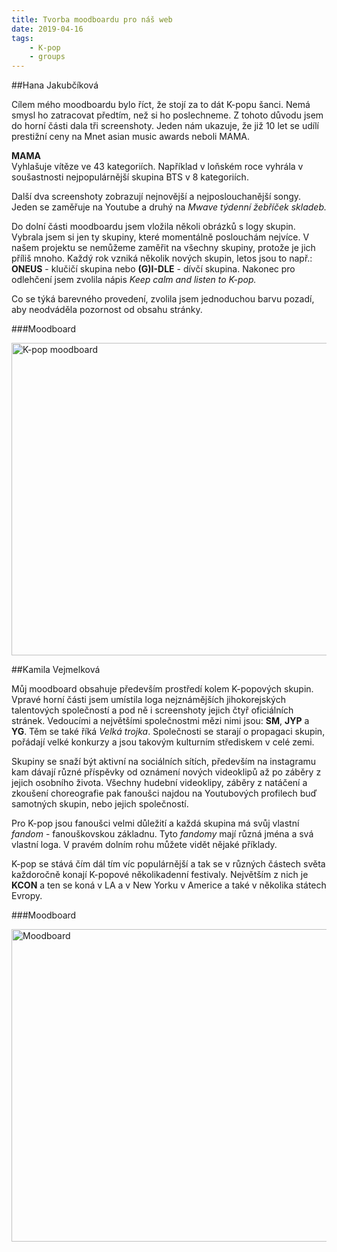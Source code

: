 ```yaml
---
title: Tvorba moodboardu pro náš web
date: 2019-04-16
tags: 
    - K-pop
    - groups
---
```


##Hana Jakubčíková

Cílem mého moodboardu bylo říct, že stojí za to dát K-popu šanci. Nemá smysl ho zatracovat předtím, než si ho poslechneme. 
Z tohoto důvodu jsem do horní části dala tři screenshoty. Jeden nám ukazuje, že již 10 let se udílí prestižní ceny na 
Mnet asian music awards neboli MAMA. 

**MAMA**<br>
Vyhlašuje vítěze ve 43 kategoriích. Například v loňském roce vyhrála v soušastnosti nejpopulárnější skupina BTS v 8 kategoriích.

Další dva screenshoty zobrazují nejnovější a nejposlouchanější songy. Jeden se zaměřuje na Youtube a druhý 
na *Mwave týdenní žebříček skladeb.*

Do dolní části moodboardu jsem vložila několi obrázků s logy skupin. Vybrala jsem si jen ty skupiny, které momentálně poslouchám nejvíce. 
V našem projektu se nemůžeme zaměřit na všechny skupiny, protože je jich příliš mnoho. Každý rok vzniká několik nových skupin, letos jsou 
to např.: **ONEUS** - klučičí skupina nebo **(G)I-DLE** - dívčí skupina. Nakonec pro odlehčení jsem zvolila nápis 
*Keep calm and listen to K-pop.*

Co se týká barevného provedení, zvolila jsem jednoduchou barvu pozadí, aby neodváděla pozornost od obsahu stránky.

###Moodboard

<img src="https://is.muni.cz/auth/www/457401/I_Feel_Extremely__Blessed.png"
     alt="K-pop moodboard"
     style="margin-right: 10px;" width="650" height="500"/>

##Kamila Vejmelková

Můj moodboard obsahuje především prostředí kolem K-popových skupin. Vpravé horní části jsem umístila loga nejznámějších jihokorejských talentových společností a pod ně i screenshoty jejich čtyř oficiálních stránek. Vedoucími a největšími společnostmi mězi nimi jsou: **SM**, **JYP** a **YG**. Těm se také říká *Velká trojka*. Společnosti se starají o propagaci skupin, pořádají velké konkurzy a jsou takovým kulturním střediskem v celé zemi.

Skupiny se snaží být aktivní na sociálních sítích, především na instagramu kam dávají různé příspěvky od oznámení nových videoklipů až po záběry z jejich osobního života. Všechny hudební videoklipy, záběry z natáčení a zkoušení choreografie pak fanoušci najdou na Youtubových profilech buď samotných skupin, nebo jejich společností.

Pro K-pop jsou fanoušci velmi důležití a každá skupina má svůj vlastní *fandom* - fanouškovskou základnu. Tyto *fandomy* mají různá jména a svá vlastní loga. V pravém dolním rohu můžete vidět nějaké příklady.

K-pop se stává čím dál tím víc populárnější a tak se v různých částech světa každoročně konají K-popové několikadenní festivaly. Největším z nich je **KCON** a ten se koná v LA a v New Yorku v Americe a také v několika státech Evropy.

###Moodboard

<img src="https://is.muni.cz/auth/www/463498/K-pop.png"
     alt="Moodboard"
     style="margin-right: 10px;" width="650" height="500"/>